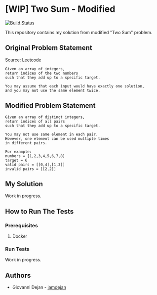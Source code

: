 # [WIP] Two Sum - Modified

[![Build Status](https://travis-ci.org/iamdejan/rust-two-sum-modified.svg?branch=master)](https://travis-ci.org/iamdejan/rust-two-sum-modified)

This repository contains my solution from modified "Two Sum" problem.

## Original Problem Statement

Source: [Leetcode](https://leetcode.com/problems/two-sum/)

```
Given an array of integers,
return indices of the two numbers
such that they add up to a specific target.

You may assume that each input would have exactly one solution,
and you may not use the same element twice.
```

## Modified Problem Statement

```
Given an array of distinct integers,
return indices of all pairs
such that they add up to a specific target.

You may not use same element in each pair.
However, one element can be used multiple times
in different pairs.

For example:
numbers = [1,2,3,4,5,6,7,8]
target = 6
valid pairs = [[0,4],[1,3]]
invalid pairs = [[2,2]]
```

## My Solution

Work in progress.

<!--- My solution is located at `src/main.rs` file. -->

## How to Run The Tests

### Prerequisites
1) Docker

### Run Tests

Work in progress.
<!---
You can run from terminal:
```
docker-compose up
```
-->
## Authors
- Giovanni Dejan - [iamdejan](https://github.com/iamdejan)
